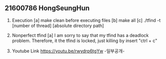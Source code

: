 ## 21600786 HongSeungHun ##

1. Execution
	[a] make clean before executing files
	[b] make all
	[c] ./tfind -t [number of thread] [absolute directory path]

2. Nonperfect tfind
	[a] I am sorry to say that my tfind has a deadlock problem. 
	Therefore, it the tfind is locked, just killing by insert "ctrl + c"

3. Youtube Link
	https://youtu.be/rwydrp6tgYw
	-일부공개- 
